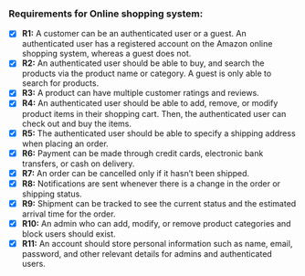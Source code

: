 ### Requirements for Online shopping system:

- [x] **R1:** A customer can be an authenticated user or a guest. An authenticated user has a registered account on the Amazon online shopping system, whereas a guest does not.
- [x] **R2:** An authenticated user should be able to buy, and search the products via the product name or category. A guest is only able to search for products.
- [x] **R3:** A product can have multiple customer ratings and reviews.
- [x] **R4:** An authenticated user should be able to add, remove, or modify product items in their shopping cart. Then, the authenticated user can check out and buy the items.
- [x] **R5:** The authenticated user should be able to specify a shipping address when placing an order.
- [x] **R6:** Payment can be made through credit cards, electronic bank transfers, or cash on delivery.
- [x] **R7:** An order can be cancelled only if it hasn’t been shipped.
- [x] **R8:** Notifications are sent whenever there is a change in the order or shipping status.
- [x] **R9:** Shipment can be tracked to see the current status and the estimated arrival time for the order.
- [x] **R10:** An admin who can add, modify, or remove product categories and block users should exist.
- [x] **R11:** An account should store personal information such as name, email, password, and other relevant details for admins and authenticated users.